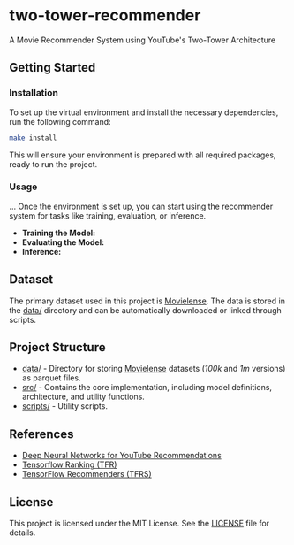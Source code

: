 # two-tower-recommender
A Movie Recommender System using YouTube's Two-Tower Architecture

## Getting Started
### Installation
To set up the virtual environment and install the necessary dependencies, run the following command:
```bash
make install
```
This will ensure your environment is prepared with all required packages, ready to run the project.

### Usage
...
Once the environment is set up, you can start using the recommender system for tasks like training, evaluation, or inference.
- **Training the Model:**
- **Evaluating the Model:**
- **Inference:**

## Dataset
The primary dataset used in this project is [Movielense](https://grouplens.org/datasets/movielens/). The data is stored in the [data/](data) directory and can be automatically downloaded or linked through scripts.

## Project Structure
- [data/](data) - Directory for storing [Movielense](https://grouplens.org/datasets/movielens/) datasets (*100k* and *1m* versions) as parquet files.
- [src/](src) - Contains the core implementation, including model definitions, architecture, and utility functions.
- [scripts/](scripts) - Utility scripts.


## References
- [Deep Neural Networks for YouTube Recommendations](https://research.google.com/pubs/archive/45530.pdf)
- [Tensorflow Ranking (TFR)](https://github.com/tensorflow/ranking)
- [TensorFlow Recommenders (TFRS)](https://github.com/tensorflow/recommenders)

## License
This project is licensed under the MIT License. See the [LICENSE](LICENSE) file for details.